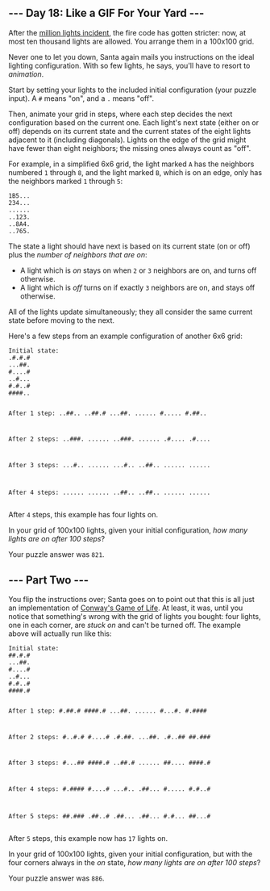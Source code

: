 <article class="day-desc"><h2>--- Day 18: Like a GIF For Your Yard ---</h2><p>After the <a href="6">million lights incident</a>, the fire code has gotten stricter: now, at most <span title="This is an outrage!  We're going to the next town hall meeting.">ten thousand lights</span> are allowed.  You arrange them in a 100x100 grid.</p>
<p>Never one to let you down, Santa again mails you instructions on the ideal lighting configuration.  With so few lights, he says, you'll have to resort to <em>animation</em>.</p>
<p>Start by setting your lights to the included initial configuration (your puzzle input).  A <code>#</code> means "on", and a <code>.</code> means "off".</p>
<p>Then, animate your grid in steps, where each step decides the next configuration based on the current one.  Each light's next state (either on or off) depends on its current state and the current states of the eight lights adjacent to it (including diagonals).  Lights on the edge of the grid might have fewer than eight neighbors; the missing ones always count as "off".</p>
<p>For example, in a simplified 6x6 grid, the light marked <code>A</code> has the neighbors numbered <code>1</code> through <code>8</code>, and the light marked <code>B</code>, which is on an edge, only has the neighbors marked <code>1</code> through <code>5</code>:</p>
<pre><code>1B5...
234...
......
..123.
..8A4.
..765.
</code></pre>
<p>The state a light should have next is based on its current state (on or off) plus the <em>number of neighbors that are on</em>:</p>
<ul>
<li>A light which is <em>on</em> stays on when <code>2</code> or <code>3</code> neighbors are on, and turns off otherwise.</li>
<li>A light which is <em>off</em> turns on if exactly <code>3</code> neighbors are on, and stays off otherwise.</li>
</ul>
<p>All of the lights update simultaneously; they all consider the same current state before moving to the next.</p>
<p>Here's a few steps from an example configuration of another 6x6 grid:</p>
<pre><code>Initial state:
.#.#.#
...##.
#....#
..#...
#.#..#
####..

After 1 step:
..##..
..##.#
...##.
......
#.....
#.##..

After 2 steps:
..###.
......
..###.
......
.#....
.#....

After 3 steps:
...#..
......
...#..
..##..
......
......

After 4 steps:
......
......
..##..
..##..
......
......
</code></pre>
<p>After <code>4</code> steps, this example has four lights on.</p>
<p>In your grid of 100x100 lights, given your initial configuration, <em>how many lights are on after 100 steps</em>?</p>
</article>
<p>Your puzzle answer was <code>821</code>.</p><article class="day-desc"><h2 id="part2">--- Part Two ---</h2><p>You flip the instructions over; Santa goes on to point out that this is all just an implementation of <a href="https://en.wikipedia.org/wiki/Conway's_Game_of_Life">Conway's Game of Life</a>.  At least, it was, until you notice that something's wrong with the grid of lights you bought: four lights, one in each corner, are <em>stuck on</em> and can't be turned off.  The example above will actually run like this:</p>
<pre><code>Initial state:
##.#.#
...##.
#....#
..#...
#.#..#
####.#

After 1 step:
#.##.#
####.#
...##.
......
#...#.
#.####

After 2 steps:
#..#.#
#....#
.#.##.
...##.
.#..##
##.###

After 3 steps:
#...##
####.#
..##.#
......
##....
####.#

After 4 steps:
#.####
#....#
...#..
.##...
#.....
#.#..#

After 5 steps:
##.###
.##..#
.##...
.##...
#.#...
##...#
</code></pre>
<p>After <code>5</code> steps, this example now has <code>17</code> lights on.</p>
<p>In your grid of 100x100 lights, given your initial configuration, but with the four corners always in the <em>on</em> state, <em>how many lights are on after 100 steps</em>?</p>
</article>
<p>Your puzzle answer was <code>886</code>.</p>